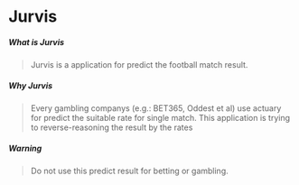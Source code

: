 # Jurvis

##### What is Jurvis
> Jurvis is a application for predict the football match result.

##### Why Jurvis
> Every gambling companys (e.g.: BET365, Oddest et al) use actuary for predict the suitable rate for single match. This application is trying to reverse-reasoning the result by the rates

##### Warning
> Do not use this predict result for betting or gambling. 

